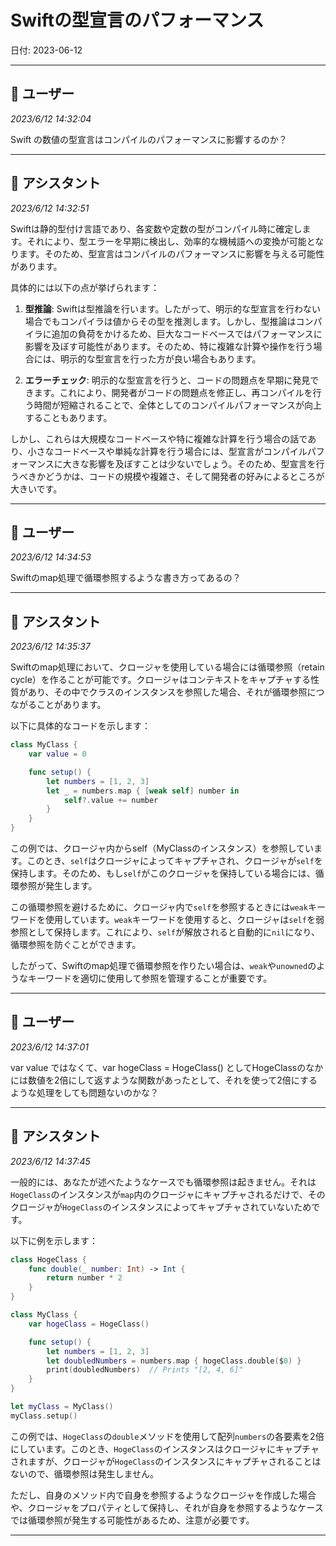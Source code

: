 # Swiftの型宣言のパフォーマンス

日付: 2023-06-12

---

## 👤 ユーザー
*2023/6/12 14:32:04*

Swift の数値の型宣言はコンパイルのパフォーマンスに影響するのか？

---

## 🤖 アシスタント
*2023/6/12 14:32:51*

Swiftは静的型付け言語であり、各変数や定数の型がコンパイル時に確定します。それにより、型エラーを早期に検出し、効率的な機械語への変換が可能となります。そのため、型宣言はコンパイルのパフォーマンスに影響を与える可能性があります。

具体的には以下の点が挙げられます：

1. **型推論**: Swiftは型推論を行います。したがって、明示的な型宣言を行わない場合でもコンパイラは値からその型を推測します。しかし、型推論はコンパイラに追加の負荷をかけるため、巨大なコードベースではパフォーマンスに影響を及ぼす可能性があります。そのため、特に複雑な計算や操作を行う場合には、明示的な型宣言を行った方が良い場合もあります。

2. **エラーチェック**: 明示的な型宣言を行うと、コードの問題点を早期に発見できます。これにより、開発者がコードの問題点を修正し、再コンパイルを行う時間が短縮されることで、全体としてのコンパイルパフォーマンスが向上することもあります。

しかし、これらは大規模なコードベースや特に複雑な計算を行う場合の話であり、小さなコードベースや単純な計算を行う場合には、型宣言がコンパイルパフォーマンスに大きな影響を及ぼすことは少ないでしょう。そのため、型宣言を行うべきかどうかは、コードの規模や複雑さ、そして開発者の好みによるところが大きいです。

---

## 👤 ユーザー
*2023/6/12 14:34:53*

Swiftのmap処理で循環参照するような書き方ってあるの？

---

## 🤖 アシスタント
*2023/6/12 14:35:37*

Swiftのmap処理において、クロージャを使用している場合には循環参照（retain cycle）を作ることが可能です。クロージャはコンテキストをキャプチャする性質があり、その中でクラスのインスタンスを参照した場合、それが循環参照につながることがあります。

以下に具体的なコードを示します：

```swift
class MyClass {
    var value = 0

    func setup() {
        let numbers = [1, 2, 3]
        let _ = numbers.map { [weak self] number in
            self?.value += number
        }
    }
}
```

この例では、クロージャ内からself（MyClassのインスタンス）を参照しています。このとき、`self`はクロージャによってキャプチャされ、クロージャが`self`を保持します。そのため、もし`self`がこのクロージャを保持している場合には、循環参照が発生します。

この循環参照を避けるために、クロージャ内で`self`を参照するときには`weak`キーワードを使用しています。`weak`キーワードを使用すると、クロージャは`self`を弱参照として保持します。これにより、`self`が解放されると自動的に`nil`になり、循環参照を防ぐことができます。

したがって、Swiftのmap処理で循環参照を作りたい場合は、`weak`や`unowned`のようなキーワードを適切に使用して参照を管理することが重要です。

---

## 👤 ユーザー
*2023/6/12 14:37:01*

var value ではなくて、var hogeClass = HogeClass() としてHogeClassのなかには数値を2倍にして返すような関数があったとして、それを使って2倍にするような処理をしても問題ないのかな？

---

## 🤖 アシスタント
*2023/6/12 14:37:45*

一般的には、あなたが述べたようなケースでも循環参照は起きません。それは`HogeClass`のインスタンスが`map`内のクロージャにキャプチャされるだけで、そのクロージャが`HogeClass`のインスタンスによってキャプチャされていないためです。

以下に例を示します：

```swift
class HogeClass {
    func double(_ number: Int) -> Int {
        return number * 2
    }
}

class MyClass {
    var hogeClass = HogeClass()

    func setup() {
        let numbers = [1, 2, 3]
        let doubledNumbers = numbers.map { hogeClass.double($0) }
        print(doubledNumbers)  // Prints "[2, 4, 6]"
    }
}

let myClass = MyClass()
myClass.setup()
```

この例では、`HogeClass`の`double`メソッドを使用して配列`numbers`の各要素を2倍にしています。このとき、`HogeClass`のインスタンスはクロージャにキャプチャされますが、クロージャが`HogeClass`のインスタンスにキャプチャされることはないので、循環参照は発生しません。

ただし、自身のメソッド内で自身を参照するようなクロージャを作成した場合や、クロージャをプロパティとして保持し、それが自身を参照するようなケースでは循環参照が発生する可能性があるため、注意が必要です。

---
